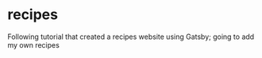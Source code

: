 # recipes
Following tutorial that created a recipes website using Gatsby; going to add my own recipes
